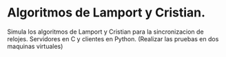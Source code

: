 # Algoritmos de Lamport y Cristian.
Simula los algoritmos de Lamport y Cristian para la sincronizacion de relojes.
Servidores en C y clientes en Python.
(Realizar las pruebas en dos maquinas virtuales)
